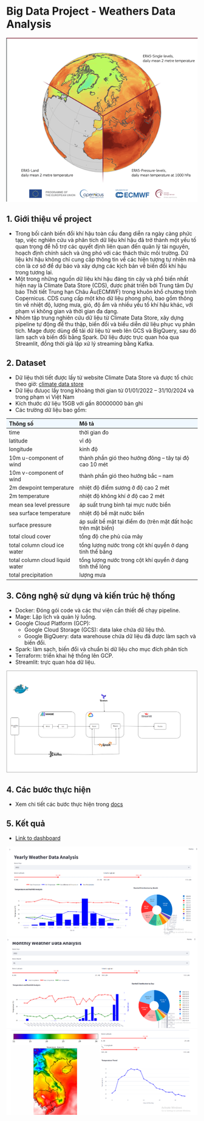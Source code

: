 # Big Data Project - Weathers Data Analysis
![](docs/weather.png)
## 1. Giới thiệu về project
- Trong bối cảnh biến đổi khí hậu toàn cầu đang diễn ra ngày càng phức tạp, việc nghiên cứu và phân tích dữ liệu khí hậu đã trở thành một yếu tố quan trọng để hỗ trợ các quyết định liên quan đến quản lý tài nguyên, hoạch định chính sách và ứng phó với các thách thức môi trường. Dữ liệu khí hậu không chỉ cung cấp thông tin về các hiện tượng tự nhiên mà còn là cơ sở để dự báo và xây dựng các kịch bản về biến đổi khí hậu trong tương lai.
- Một trong những nguồn dữ liệu khí hậu đáng tin cậy và phổ biến nhất hiện nay là Climate Data Store (CDS), được phát triển bởi Trung tâm Dự báo Thời tiết Trung hạn Châu Âu(ECMWF) trong khuôn khổ chương trình Copernicus. CDS cung cấp một kho dữ liệu phong phú, bao gồm thông tin về nhiệt độ, lượng mưa, gió, độ ẩm và nhiều yếu tố khí hậu khác, với phạm vi không gian và thời gian đa dạng. 
- Nhóm tập trung nghiên cứu dữ liệu từ Climate Data Store, xây dựng pipeline tự động để thu thập, biến đổi và biểu diễn dữ liệu phục vụ phân tích. Mage được dùng để tải dữ liệu từ web lên GCS và BigQuery, sau đó làm sạch và biến đổi bằng Spark. Dữ liệu được trực quan hóa qua Streamlit, đồng thời giả lập xử lý streaming bằng Kafka.
## 2. Dataset
- Dữ liệu thời tiết được lấy từ website Climate Data Store và được tổ chức theo giờ: [climate data store](https://cds.climate.copernicus.eu/datasets/reanalysis-era5-single-levels)
- Dữ liệu đưuọc lấy trong khoảng thời gian từ 01/01/2022 – 31/10/2024 và trong phạm vi Việt Nam
- Kích thước dữ liệu 15GB với gần 80000000 bản ghi
- Các trường dữ liệu bao gồm:
<table>
  <thead>
    <tr style="background-color: #f0f8ff; text-align: left;">
      <th><strong>Thông số</strong></th>
      <th><strong>Mô tả</strong></th>
    </tr>
  </thead>
  <tbody>
    <tr>
      <td>time</td>
      <td>thời gian đo</td>
    </tr>
    <tr>
      <td>latitude</td>
      <td>vĩ độ</td>
    </tr>
    <tr>
      <td>longitude</td>
      <td>kinh độ</td>
    </tr>
    <tr>
      <td>10m u-component of wind</td>
      <td>thành phần gió theo hướng đông – tây tại độ cao 10 mét</td>
    </tr>
    <tr>
      <td>10m v-component of wind</td>
      <td>thành phần gió theo hướng bắc – nam</ tại độ cao 10 mét</td>
    </tr>
    <tr>
      <td>2m dewpoint temperature</td>
      <td>nhiệt độ điểm sương ở độ cao 2 mét</td>
    </tr>
    <tr>
      <td>2m temperature</td>
      <td>nhiệt độ không khí ở độ cao 2 mét</td>
    </tr>
    <tr>
      <td>mean sea level pressure</td>
      <td>áp suất trung bình tại mực nước biển</td>
    </tr>
    <tr>
      <td>sea surface temperature</td>
      <td>nhiệt độ bề mặt nước biển</td>
    </tr>
    <tr>
      <td>surface pressure</td>
      <td>áp suất bề mặt tại điểm đo (trên mặt đất hoặc trên mặt biển)</td>
    </tr>
    <tr>
      <td>total cloud cover</td>
      <td>tổng độ che phủ của mây</td>
    </tr>
    <tr>
      <td>total column cloud ice water</td>
      <td>tổng lượng nước trong cột khí quyển ở dạng tinh thể băng</td>
    </tr>
    <tr>
      <td>total column cloud liquid water</td>
      <td>tổng lượng nước trong cột khí quyển ở dạng tinh thể lỏng</td>
    </tr>
    <tr>
      <td>total precipitation</td>
      <td>lượng mưa</td>
    </tr>
  </tbody>
</table>

## 3. Công nghệ sử dụng và kiến trúc hệ thống

- Docker: Đóng gói code và các thư viện cần thiết để chạy pipeline.
- Mage: Lập lịch và quản lý luồng.
- Google Cloud Platform (GCP):
   - Google Cloud Storage (GCS): data lake chứa dữ liệu thô.
   - Google BigQuery: data warehouse chứa dữ liệu đã được làm sạch và biến đổi.
- Spark: làm sạch, biến đổi và chuẩn bị dữ liệu cho mục đích phân tích
- Terraform: triển khai hệ thống lên GCP.
- Streamlit: trực quan hóa dữ liệu.

![](docs/Kientructongquan.png)
## 4. Các bước thực hiện
 - Xem chi tiết các bước thực hiện trong [docs](./reproduce.md)
## 5. Kết quả
- [Link to dashboard](http://192.168.1.12:8501)

![](docs/review1.png)
![](docs/review2.png)
![](docs/review3.png)
